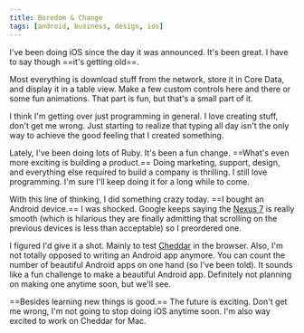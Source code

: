 ```yaml
---
title: Boredom & Change
tags: [android, business, design, ios]
---
```


I've been doing iOS since the day it was announced. It's been great. I have to say though ==it's getting old==.

Most everything is download stuff from the network, store it in Core Data, and display it in a table view. Make a few custom controls here and there or some fun animations. That part is fun, but that's a small part of it.

I think I'm getting over just programming in general. I love creating stuff, don't get me wrong. Just starting to realize that typing all day isn't the only way to achieve the good feeling that I created something.

Lately, I've been doing lots of Ruby. It's been a fun change. ==What's even more exciting is building a product.== Doing marketing, support, design, and everything else required to build a company is thrilling. I still love programming. I'm sure I'll keep doing it for a long while to come.

With this line of thinking, I did something crazy today. ==I bought an Android device.== I was shocked. Google keeps saying the [Nexus 7](https://play.google.com/store/devices/details?id=nexus_7_8gb&feature=single-wide-banner) is really smooth (which is hilarious they are finally admitting that scrolling on the previous devices is less than acceptable) so I preordered one.

I figured I'd give it a shot. Mainly to test [Cheddar](http://cheddarapp.com) in the browser. Also, I'm not totally opposed to writing an Android app anymore. You can count the number of beautiful Android apps on one hand (so I've been told). It sounds like a fun challenge to make a beautiful Android app. Definitely not planning on making one anytime soon, but we'll see.

==Besides learning new things is good.== The future is exciting. Don't get me wrong, I'm not going to stop doing iOS anytime soon. I'm also way excited to work on Cheddar for Mac.
